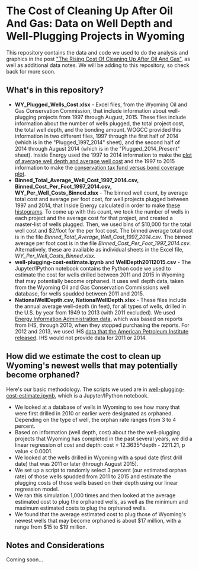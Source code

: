 # The Cost of Cleaning Up After Oil And Gas: Data on Well Depth and Well-Plugging Projects in Wyoming
This repository contains the data and code we used to do the analysis and graphics in the post ["The Rising Cost Of Cleaning Up After Oil And Gas"](http://insideenergy.org/2015/10/01/the-rising-cost-of-cleaning-up-after-oil-and-gas/), as well as additional data notes. We will be adding to this repository, so check back for more soon. 

## What's in this repository?
* **WY_Plugged_Wells_Cost.xlsx** - Excel files, from the Wyoming Oil and Gas Conservation Commission, that include information about well-plugging projects from 1997 through August, 2015. These files include information about the number of wells plugged, the total project cost, the total well depth, and the bonding amount. WOGCC provided this information in two different files, 1997 through the first half of 2014 (which is in the "Plugged_1997_2014" sheet), and the second half of 2014 through August 2014 (which is in the "Plugged_2014_Present" sheet). Inside Energy used the 1997 to 2014 information to make the [plot of average well depth and average well cost](http://1m5rjm4bgenp2600za110opvl3h.wpengine.netdna-cdn.com/files/2015/10/Depth_v_Cost.png) and the 1997 to 2015 information to make the [conservation tax fund versus bond coverage plot](http://1m5rjm4bgenp2600za110opvl3h.wpengine.netdna-cdn.com/files/2015/10/WhoPays.png).
* **Binned_Total_Average_Well_Cost_1997_2014.csv,** **Binned_Cost_Per_Foot_1997_2014.csv,** **WY_Per_Well_Costs_Binned.xlsx** - The binned well count, by average total cost and average per foot cost, for well projects plugged between 1997 and 2014, that Inside Energy calculated in order to make [these histograms](http://1m5rjm4bgenp2600za110opvl3h.wpengine.netdna-cdn.com/files/2015/10/Cost_PerWell_PerFoot.png). To come up with this count, we took the number of wells in each project and the average cost for that project, and created a master-list of wells plugged. Then, we used bins of $10,000 for the total well cost and $2/foot for the per foot cost. The binned average total cost is in the file *Binned_Total_Average_Well_Cost_1997_2014.csv*. The binned average per foot cost is in the file *Binned_Cost_Per_Foot_1997_2014.csv*. Alternatively, these are available as individual sheets in the Excel file, *WY_Per_Well_Costs_Binned.xlsx*.
* **well-plugging-cost-estimate.ipynb** and **WellDepth20112015.csv** - The Jupyter/IPython notebook contains the Python code we used to estimate the cost for wells drilled between 2011 and 2015 in Wyoming that may potentially become orphaned. It uses well depth data, taken from the Wyoming Oil and Gas Conservation Commissions well database, for wells spudded between 2011 and 2015.
* **NationalWellDepth.csv, NationalWellDepth.xlsx** - These files include the annual average well-depth (in feet), for all types of wells, drilled in the U.S. by year from 1949 to 2013 (with 2011 excluded). We used [Energy Information Administration data](http://www.eia.gov/totalenergy/data/annual/showtext.cfm?t=ptb0405), which was based on reports from IHS, through 2010, when they stopped purchasing the reports. For 2012 and 2013, we used IHS [data that the American Petroleum Institute released](http://www.api.org/news-and-media/news/newsitems/2015/apr-2015/api-survey-efficient-wells-contribute-to-rising-energy-security-in-the-us). IHS would not provide data for 2011 or 2014.

## How did we estimate the cost to clean up Wyoming's newest wells that may potentially become orphaned?

Here's our basic methodology. The scripts we used are in [well-plugging-cost-estimate.ipynb](https://github.com/InsideEnergy/Data-for-stories/blob/master/20151001-well-plugging-costs/well-plugging-cost-estimate.ipynb), which is a Jupyter/IPython notebook.

* We looked at a database of wells in Wyoming to see how many that were first drilled in 2010 or earlier were designated as orphaned. Depending on the type of well, the orphan rate ranges from 3 to 4 percent.
* Based on information (well depth, cost) about the the well-plugging projects that Wyoming has completed in the past several years, we did a linear regression of cost and depth: cost = 12.3635*depth - 2211.21, p value < 0.0001.
* We looked at the wells drilled in Wyoming with a spud date (first drill date) that was 2011 or later (through August 2015).
* We set up a script to randomly select 3 percent (our estimated orphan rate) of those wells spudded from 2011 to 2015 and estimate the plugging costs of those wells based on their depth using our linear regression model.
* We ran this simulation 1,000 times and then looked at the average estimated cost to plug the orphaned wells, as well as the minimum and maximum estimated costs to plug the orphaned wells.
* We found that the average estimated cost to plug those of Wyoming's newest wells that may become orphaned is about $17 million, with a range from $15 to $19 million.

## Notes and Considerations
Coming soon...